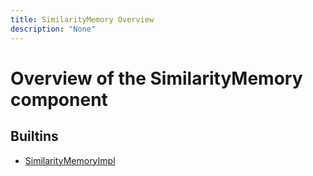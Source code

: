 ```yaml
---
title: SimilarityMemory Overview
description: "None"
---
```

# Overview of the SimilarityMemory component
## Builtins
* [SimilarityMemoryImpl](/docs/components/similaritymemory/similaritymemoryimpl/)